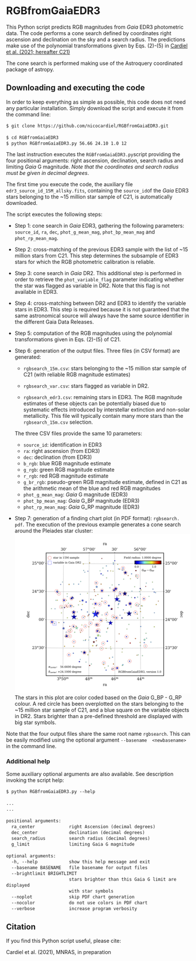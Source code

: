 # RGBfromGaiaEDR3

This Python script predicts RGB magnitudes from *Gaia* EDR3 
photometric data. The code performs a cone search defined by coordinates 
right ascension and declination on the sky and a search radius. The 
predictions make use of the polynomial transformations given by Eqs. (2)-(5)
in [Cardiel et al. (2021; hereafter C21)](#1)

The cone search is performed making use of the Astroquery coordinated 
package of astropy. 

## Downloading and executing the code

In order to keep everything as simple as possible, this code does not need 
any particular installation. Simply download the script and execute it from 
the command line:

```buildoutcfg
$ git clone https://github.com/nicocardiel/RGBfromGaiaEDR3.git

$ cd RGBfromGaiaEDR3
$ python RGBfromGaiaEDR3.py 56.66 24.10 1.0 12
```
The last instruction executes the `RGBfromGaiaEDR3.py`script providing the 
four positional arguments: right ascension, declination, search radius and 
limiting *Gaia* G magnitude. *Note that the coordinates and search radius 
must be given in decimal degrees*.

The first time you execute the code, the auxiliary file 
`edr3_source_id_15M_allsky.fits`, containing the `source_id`of the *Gaia* 
EDR3 stars belonging to the ~15 million star sample of C21, is automatically 
downloaded. 

The script executes the following steps:

- Step 1: cone search in *Gaia* EDR3, gathering the following parameters: 
  `source_id`, `ra`, `dec`, `phot_g_mean_mag`, `phot_bp_mean_mag` and 
  `phot_rp_mean_mag`.
  
- Step 2: cross-matching of the previous EDR3 sample with the list of ~15 
  million stars from C21. This step determines the 
  subsample of EDR3 stars for which the RGB photometric calibration is 
  reliable.
  
- Step 3: cone search in *Gaia* DR2. This additional step is performed in 
  order to retrieve the `phot_variable_flag` parameter indicating whether 
  the star was flagged as variable in DR2. Note that this flag is not 
  available in EDR3.
  
- Step 4: cross-matching between DR2 and EDR3 to identify the variable 
  stars in EDR3. This step is required because it is not guaranteed that 
  the same astronomical source will always have the same source identifier 
  in the different Gaia Data Releases.
  
- Step 5: computation of the RGB magnitudes using the polynomial 
  transformations given in Eqs. (2)-(5) of C21.

- Step 6: generation of the output files. Three files (in CSV format) are 
  generated: 

    - `rgbsearch_15m.csv`: stars belonging to the ~15 million star sample 
      of C21 (with reliable RGB magnitude estimates)
      
    - `rgbsearch_var.csv`: stars flagged as variable in DR2.
    
    - `rgbsearch_edr3.csv`: remaining stars in EDR3. The RGB magnitude 
      estimates of these objects can be potentially biased due to 
      systematic effects introduced by interstellar extinction and 
      non-solar metallicity. This file will typically contain many more stars 
      than the `rgbsearch_15m.csv` selection.
      
  The three CSV files provide the same 10 parameters: 
  
    - `source_id`: identification in EDR3
    - `ra`: right ascension (from EDR3)
    - `dec`: declination (from EDR3)
    - `b_rgb`: blue RGB magnitude estimate
    - `g_rgb`: green RGB magnitude estimate
    - `r_rgb`: red RGB magnitude estimate
    - `g_br_rgb`: pseudo-green RGB magnitude estimate, defined in C21 as 
      the arithmetic mean of the blue and red RGB magnitudes
    - `phot_g_mean_mag`: *Gaia* G magnitude (EDR3)
    - `phot_bp_mean_mag`: *Gaia* G_BP magnitude (EDR3)
    - `phot_rp_mean_mag`: *Gaia* G_RP magnitude (EDR3)
    
- Step 7: generation of a finding chart plot (in PDF format): `rgbsearch.
  pdf`. The execution of the previous example generates a cone search around 
  the Pleiades star cluster:
  ![Pleiades chart](pleiades.png)
  The stars in this plot are color coded based on the *Gaia* G_BP - G_RP 
  colour. A red circle has been overplotted on the stars belonging to 
  the ~15 million star sample of C21, and a blue square on the variable 
  objects in DR2. Stars brighter than a pre-defined threshold are displayed 
  with big star symbols. 

Note that the four output files share the same root name `rgbsearch`. This 
can be easily modified using the optional argument `--basename 
<newbasename>` in the command line.

### Additional help

Some auxiliary optional arguments are also available. See description 
invoking the script help:

```buildoutcfg
$ python RGBfromGaiaEDR3.py --help

...
...

positional arguments:
  ra_center             right Ascension (decimal degrees)
  dec_center            declination (decimal degrees)
  search_radius         search radius (decimal degrees)
  g_limit               limiting Gaia G magnitude

optional arguments:
  -h, --help            show this help message and exit
  --basename BASENAME   file basename for output files
  --brightlimit BRIGHTLIMIT
                        stars brighter than this Gaia G limit are displayed 
                        with star symbols
  --noplot              skip PDF chart generation
  --nocolor             do not use colors in PDF chart
  --verbose             increase program verbosity
```

## Citation
If you find this Python script useful, please cite:

<a id="1">Cardiel et al. (2021)</a>, MNRAS, in preparation